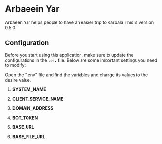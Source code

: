# Arbaeein Yar
Arbaeen Yar helps people to have an easier trip to Karbala
This is version 0.5.0


## Configuration
Before you start using this application, make sure to update the configurations in the `.env` file. Below are some important settings you need to modify:

Open the ".env" file and find the variables and change its values to the desire value.

1. **SYSTEM_NAME**

2. **CLIENT_SERVICE_NAME**

3. **DOMAIN_ADDRESS**

4. **BOT_TOKEN**

5. **BASE_URL**

6. **BASE_FILE_URL**
